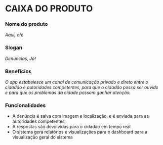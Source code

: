 # CAIXA DO PRODUTO

### Nome do produto

*Aqui, oh!*

### Slogan 

*Denúncias, Já!*

### Benefícios

*O app estabelesce um canal de comunicação privado e direto entre o cidadão e autoridades competentes, para que o cidadão possa ser ouvido e para que os problemas da cidade possam ganhar atenção.*

### Funcionalidades

- A denúncia é salva com imagem e localização, e é enviada para as autoridades competentes
- A respostas são devolvidas para o cidadão em tempo real
- O sistema gera relatórios e visualizações para o dashboard para a visualização geral do sistema
